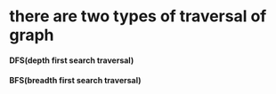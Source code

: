 # there are two types of traversal of graph 

#### DFS(depth first search traversal)



#### BFS(breadth first search traversal)
